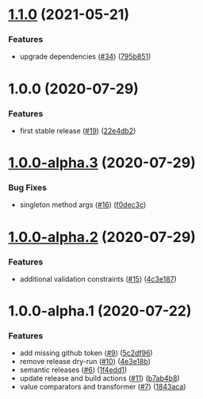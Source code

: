 # [1.1.0](https://github.com/Gusto/validate-rb/compare/v1.0.0...v1.1.0) (2021-05-21)


### Features

* upgrade dependencies ([#34](https://github.com/Gusto/validate-rb/issues/34)) ([795b851](https://github.com/Gusto/validate-rb/commit/795b851baf1eb2c0944f04ee5bf5d2edca85b819))

# 1.0.0 (2020-07-29)


### Features

* first stable release ([#19](https://github.com/Gusto/validate-rb/issues/19)) ([22e4db2](https://github.com/Gusto/validate-rb/commit/22e4db21f335009718017231c91341d9d834107f))

# [1.0.0-alpha.3](https://github.com/Gusto/validate-rb/compare/v1.0.0-alpha.2...v1.0.0-alpha.3) (2020-07-29)


### Bug Fixes

* singleton method args ([#16](https://github.com/Gusto/validate-rb/issues/16)) ([f0dec3c](https://github.com/Gusto/validate-rb/commit/f0dec3cd750eff30ea1fe5fb378cecf56617b478))

# [1.0.0-alpha.2](https://github.com/Gusto/validate-rb/compare/v1.0.0-alpha.1...v1.0.0-alpha.2) (2020-07-29)


### Features

* additional validation constraints ([#15](https://github.com/Gusto/validate-rb/issues/15)) ([4c3e187](https://github.com/Gusto/validate-rb/commit/4c3e187c6b6bbed396935379b7faf5b66d7dc626))

# 1.0.0-alpha.1 (2020-07-22)


### Features

* add missing github token ([#9](https://github.com/Gusto/validate-rb/issues/9)) ([5c2df96](https://github.com/Gusto/validate-rb/commit/5c2df967bfcc645c68639e443e33160ab5a4f9aa))
* remove release dry-run ([#10](https://github.com/Gusto/validate-rb/issues/10)) ([4e3e18b](https://github.com/Gusto/validate-rb/commit/4e3e18b3c49c92906a1f6e186e346863f2a7faab))
* semantic releases ([#6](https://github.com/Gusto/validate-rb/issues/6)) ([1f4edd1](https://github.com/Gusto/validate-rb/commit/1f4edd18072fb00840e16eca895c8ae91ede2258))
* update release and build actions ([#11](https://github.com/Gusto/validate-rb/issues/11)) ([b7ab4b8](https://github.com/Gusto/validate-rb/commit/b7ab4b8909e2d0afcce2d5db98615dc6a4c1eaf3))
* value comparators and transformer ([#7](https://github.com/Gusto/validate-rb/issues/7)) ([1843aca](https://github.com/Gusto/validate-rb/commit/1843acac9d3812576e7b906d477528a72a3c64c8))

